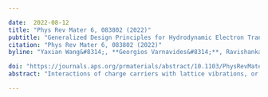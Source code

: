 ```yaml
---

date:  2022-08-12
title: "Phys Rev Mater 6, 083802 (2022)"
pubtitle: "Generalized Design Principles for Hydrodynamic Electron Transport in Anisotropic Metals"
citation: "Phys Rev Mater 6, 083802 (2022)"
byline: "Yaxian Wang&#8314;, **Georgios Varnavides&#8314;**, Ravishankar Sundararaman, Polina Anikeeva, Johannes Gooth, Claudia Felser, Prineha Narang"

doi: "https://journals.aps.org/prmaterials/abstract/10.1103/PhysRevMaterials.6.083802"
abstract: "Interactions of charge carriers with lattice vibrations, or phonons, play a critical role in unconventional electronic transport of metals and semimetals. Recent observations of phonon-mediated collective electron flow in bulk semimetals, termed electron hydrodynamics, present new opportunities in the search for strong electron-electron interactions in high carrier density materials. Here we present the general transport signatures of such a second-order scattering mechanism, along with analytical limits at the Eliashberg level of theory. We study electronic transport, using ab initio calculations, in finite-size channels of semimetallic ZrSiS and TaAs2 with and without topological band crossings, respectively. The order of magnitude separation between momentum-relaxing and momentum-conserving scattering length scales across a wide temperature range make both of them promising candidates for further experimental observation of electron hydrodynamics. More generally, our calculations suggest that the hydrodynamic transport regime does not, to first order, rely on the topological nature of the bands. Finally, we discuss general design principles guiding future search for hydrodynamic candidates, based on the analytical formulation and our ab initio predictions. We find that systems with strong electron-phonon interactions, reduced electronic phase space, and suppressed phonon-phonon scattering at temperatures of interest are likely to feature hydrodynamic electron transport. We predict that layered and/or anisotropic semimetals composed of half-filled d shells and light group V/VI elements with lower crystal symmetry are promising candidates to observe hydrodynamic phenomena in the future."

---
```


